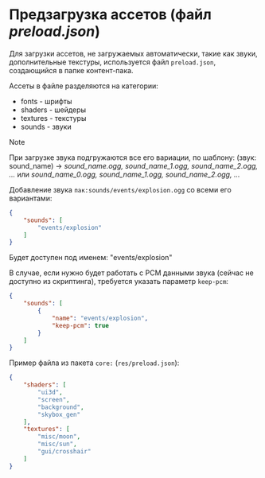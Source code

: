# Предзагрузка ассетов (файл *preload.json*)

Для загрузки ассетов, не загружаемых автоматически, такие как звуки, дополнительные текстуры, используется файл `preload.json`, создающийся в папке контент-пака.

Ассеты в файле разделяются на категории:
- fonts - шрифты
- shaders - шейдеры
- textures - текстуры
- sounds - звуки

> [!NOTE]
> При загрузке звука подгружаются все его вариации, по шаблону:
> (звук: sound_name) -> *sound_name.ogg, sound_name_1.ogg, sound_name_2.ogg, ...*
> или *sound_name_0.ogg, sound_name_1.ogg, sound_name_2.ogg, ...*

Добавление звука `пак:sounds/events/explosion.ogg` со всеми его вариантами:
```json
{
    "sounds": [
        "events/explosion"
    ]
}
```
Будет доступен под именем: "events/explosion"

В случае, если нужно будет работать с PCM данными звука (сейчас не доступно из скриптинга), требуется указать параметр `keep-pcm`:
```json
{
    "sounds": [
        {
            "name": "events/explosion",
            "keep-pcm": true
        }
    ]
}
```


Пример файла из пакета `core:` (`res/preload.json`):
```json
{
    "shaders": [
        "ui3d",
        "screen",
        "background",
        "skybox_gen"
    ],
    "textures": [
        "misc/moon",
        "misc/sun",
        "gui/crosshair"
    ]
}
```